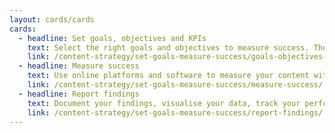 ```yaml
---
layout: cards/cards
cards:
  - headline: Set goals, objectives and KPIs
    text: Select the right goals and objectives to measure success. Then use the right metrics and key performance indicators to track progress. 
    link: /content-strategy/set-goals-measure-success/goals-objectives-kpis/
  - headline: Measure success
    text: Use online platforms and software to measure your content with metrics. 
    link: /content-strategy/set-goals-measure-success/measure-success/
  - headline: Report findings
    text: Document your findings, visualise your data, track your performance and build it into a report. Then communicate it to the right people.
    link: /content-strategy/set-goals-measure-success/report-findings/
---
```



